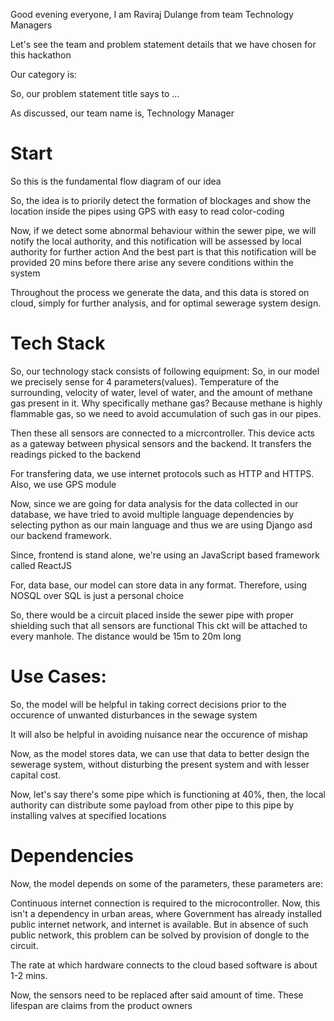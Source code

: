 Good evening everyone, I am Raviraj Dulange from team Technology Managers

Let's see the team and problem statement details that we have chosen for this hackathon

Our category is: 

So, our problem statement title says to ...

As discussed, our team name is, Technology Manager

# Start
So this is the fundamental flow diagram of our idea

So, the idea is to priorily detect the formation of blockages and show the location inside the pipes using GPS with easy to read color-coding

Now, if we detect some abnormal behaviour within the sewer pipe, we will notify the local authority, and this notification will be assessed by local authority for further action
And the best part is that this notification will be provided 20 mins before there arise any severe conditions within the system

Throughout the process we generate the data, and this data is stored on cloud, simply for further analysis, and for optimal sewerage system design.

# Tech Stack
So, our technology stack consists of following equipment:
So, in our model we precisely sense for 4 parameters(values). Temperature of the surrounding, velocity of water, level of water, and the amount of methane gas present in it.
Why specifically methane gas?
Because methane is highly flammable gas, so we need to avoid accumulation of such gas in our pipes.

Then these all sensors are connected to a micrcontroller. This device acts as a gateway between physical sensors and the backend. It transfers the readings picked to the backend

For transfering data, we use internet protocols such as HTTP and HTTPS. Also, we use GPS module

Now, since we are going for data analysis for the data collected in our database, we have tried to avoid multiple language dependencies by selecting python as our main language and thus we are using Django asd our backend framework.

Since, frontend is stand alone, we're using an JavaScript based framework called ReactJS

For, data base, our model can store data in any format. Therefore, using NOSQL over SQL is just a personal choice


So, there would be a circuit placed inside the sewer pipe with proper shielding such that all sensors are functional
This ckt will be attached to every manhole. The distance would be 15m to 20m long

# Use Cases:
So, the model will be helpful in taking correct decisions prior to the occurence of unwanted disturbances in the sewage system

It will also be helpful in avoiding nuisance near the occurence of mishap

Now, as the model stores data, we can use that data to better design the sewerage system, without disturbing the present system and with lesser capital cost.

Now, let's say there's some pipe which is functioning at 40%, then, the local authority can distribute some payload from other pipe to this pipe by installing valves at specified locations

# Dependencies
Now, the model depends on some of the parameters, these parameters are:

Continuous internet connection is required to the microcontroller. Now, this isn't a dependency in urban areas, where Government has already installed public internet network, and internet is available. But in absence of such public network, this problem can be solved by provision of dongle to the circuit.

The rate at which hardware connects to the cloud based software is about 1-2 mins. 

Now, the sensors need to be replaced after said amount of time. These lifespan are claims from the product owners

